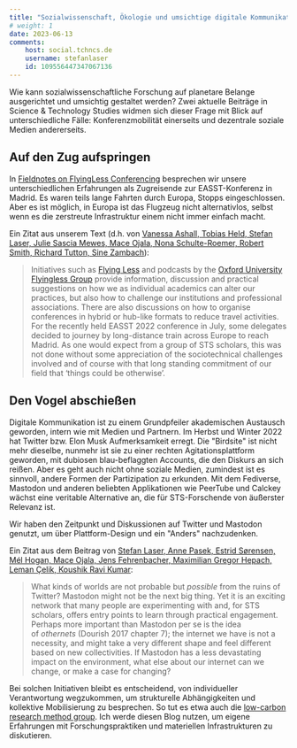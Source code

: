 ```yaml
---
title: "Sozialwissenschaft, Ökologie und umsichtige digitale Kommunikation"
# weight: 1
date: 2023-06-13
comments:
    host: social.tchncs.de
    username: stefanlaser
    id: 109556447347067136
---
```


Wie kann sozialwissenschaftliche Forschung auf planetare Belange ausgerichtet und umsichtig gestaltet werden? Zwei aktuelle Beiträge in Science & Technology Studies widmen sich dieser Frage mit Blick auf unterschiedliche Fälle: Konferenzmobilität einerseits und dezentrale soziale Medien andererseits.

## Auf den Zug aufspringen

In [Fieldnotes on FlyingLess Conferencing](https://www.easst.net/article/fieldnotes-on-flyingless-conferencing/) besprechen wir unsere unterschiedlichen Erfahrungen als Zugreisende zur EASST-Konferenz in Madrid. Es waren teils lange Fahrten durch Europa, Stopps eingeschlossen. Aber es ist möglich, in Europa ist das Flugzeug nicht alternativlos, selbst wenn es die zerstreute Infrastruktur einem nicht immer einfach macht. 

Ein Zitat aus unserem Text (d.h. von [Vanessa Ashall, Tobias Held, Stefan Laser, Julie Sascia Mewes, Mace Ojala, Nona Schulte-Roemer, Robert Smith, Richard Tutton, Sine Zambach](https://www.easst.net/article/fieldnotes-on-flyingless-conferencing/#authors)):

> Initiatives such as [Flying Less](https://sites.tufts.edu/flyingless/) and podcasts by the [Oxford University Flyingless Group](https://twitter.com/oxford_policy) provide information, discussion and practical suggestions on how we as individual academics can alter our practices, but also how to challenge our institutions and professional associations. There are also discussions on how to organise conferences in hybrid or hub-like formats to reduce travel activities. For the recently held EASST 2022 conference in July, some delegates decided to journey by long-distance train across Europe to reach Madrid. As one would expect from a group of STS scholars, this was not done without some appreciation of the sociotechnical challenges involved and of course with that long standing commitment of our field that ‘things could be otherwise’.

## Den Vogel abschießen
Digitale Kommunikation ist zu einem Grundpfeiler akademischen Austausch geworden, intern wie mit Medien und Partnern. Im Herbst und Winter 2022 hat Twitter bzw. Elon Musk Aufmerksamkeit erregt. Die "Birdsite" ist nicht mehr dieselbe, nunmehr ist sie zu einer rechten Agitationsplattform geworden, mit dubiosen blau-beflaggten Accounts, die den Diskurs an sich reißen. Aber es geht auch nicht ohne soziale Medien, zumindest ist es sinnvoll, andere Formen der Partizipation zu erkunden. Mit dem Fediverse, Mastodon und anderen beliebten Applikationen wie PeerTube und Calckey wächst eine veritable Alternative an, die für STS-Forschende von äußerster Relevanz ist.

Wir haben den Zeitpunkt und Diskussionen auf Twitter und Mastodon genutzt, um über Plattform-Design und ein "Anders" nachzudenken.

Ein Zitat aus dem Beitrag von [Stefan Laser, Anne Pasek, Estrid Sørensen, Mél Hogan, Mace Ojala, Jens Fehrenbacher, Maximilian Gregor Hepach, Leman Çelik, Koushik Ravi Kumar](https://www.easst.net/article/the-environmental-footprint-of-social-media-hosting-tinkering-with-mastodon/#authors):

> What kinds of worlds are not probable but _possible_ from the ruins of Twitter? Mastodon might not be the next big thing. Yet it is an exciting network that many people are experimenting with and, for STS scholars, offers entry points to learn through practical engagement. Perhaps more important than Mastodon per se is the idea of _othernets_ (Dourish 2017 chapter 7); the internet we have is not a necessity, and might take a very different shape and feel different based on new collectivities. If Mastodon has a less devastating impact on the environment, what else about our internet can we change, or make a case for changing?

Bei solchen Initiativen bleibt es entscheidend, von individueller Verantwortung wegzukommen, um strukturelle Abhängigkeiten und kollektive Mobilisierung zu besprechen. So tut es etwa auch die [low-carbon research method group](http://lowcarbonmethods.com/). Ich werde diesen Blog nutzen, um eigene Erfahrungen mit Forschungspraktiken und materiellen Infrastrukturen zu diskutieren. 